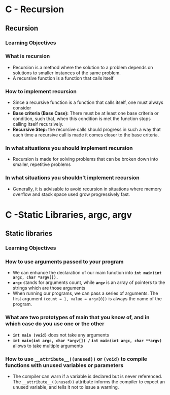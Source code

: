 # C - Recursion

## Recursion

### **Learning Objectives**

### What is recursion
- Recursion is a method where the solution to a problem depends on solutions to smaller instances of the same problem. 
- A recursive function is a function that calls itself

### How to implement recursion
- Since a recursive function is a function that calls itself, one must always consider 
 - **Base criteria (Base Case):** There must be at least one base criteria or condition, such that, when this condition is met the function stops calling itself recursively.
 - **Recursive Step:** the recursive calls should progress in such a way that each time a recursive call is made it comes closer to the base criteria.

### In what situations you should implement recursion
- Recursion is made for solving problems that can be broken down into smaller, repetitive problems

### In what situations you shouldn’t implement recursion
- Generally, it is advisable to avoid recursion in situations where memory overflow and stack space used grow progressively fast.

# C -Static Libraries, argc, argv

## Static libraries

### **Learning Objectives**

### How to use arguments passed to your program
- We can enhance the declaration of our main function into **`int main(int argc, char *argv[]).`** 
- **`argc`** stands for arguments count, while **`argv`** is an array of pointers to the strings which are those arguments
- When running our programs, we can pass a series of arguments. The first argument `(count = 1, value = argv[0])` is always the name of the program.

### What are two prototypes of main that you know of, and in which case do you use one or the other
- **`int main (void)`** does not take any arguments
- **`int main(int argc, char *argv[]) /`**  **`int main(int argc, char **argv)`** allows to take multiple arguments

### How to use `__attribute__((unused))` or `(void)` to compile functions with unused variables or parameters
- The compiler can warn if a variable is declared but is never referenced. The `__attribute__((unused))` attribute informs the compiler to expect an unused variable, and tells it not to issue a warning.
